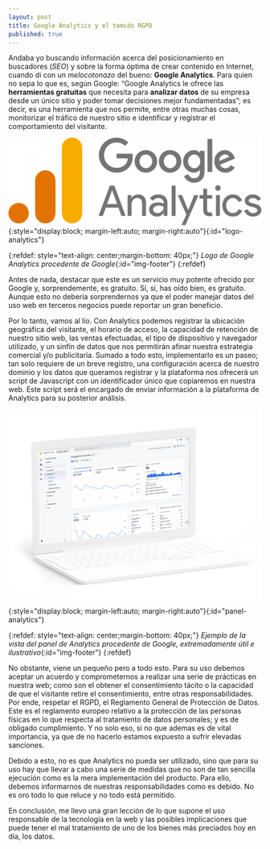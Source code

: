 ```yaml
---
layout: post
title: Google Analytics y el temido RGPD
published: true
---
```


Andaba yo buscando información acerca del posicionamiento en buscadores (_SEO_) y sobre la forma óptima de crear contenido en Internet, cuando di con un _melocotonazo_ del bueno: **Google Analytics**. Para quien no sepa lo que es, según Google: “Google Analytics le ofrece las **herramientas gratuitas** que necesita para **analizar datos** de su empresa desde un único sitio y poder tomar decisiones mejor fundamentadas”; es decir, es una herramienta que nos permite, entre otras muchas cosas, monitorizar el tráfico de nuestro sitio e identificar y registrar el comportamiento del visitante.

![logo-analytics](../img/logo_analytics.png){:style="display:block; margin-left:auto; margin-right:auto"}{:id="logo-analytics"}

{:refdef: style="text-align: center;margin-bottom: 40px;"}
_Logo de Google Analytics procedente de Google_{:id="img-footer"}
{:refdef}

Antes de nada, destacar que este es un servicio muy potente ofrecido por Google y, sorprendemente, es gratuito. Sí, sí, has oído bien, es gratuito. Aunque esto no debería sorprendernos ya que el poder manejar datos del uso web en terceros negocios puede reportar un gran beneficio.

Por lo tanto, vamos al lío. Con Analytics podemos registrar la ubicación geográfica del visitante, el horario de acceso, la capacidad de retención de nuestro sitio web, las ventas efectuadas, el tipo de dispositivo y navegador utilizado, y un sinfín de datos que nos permitirán afinar nuestra estrategia comercial y/o publicitaría. Sumado a todo esto, implementarlo es un paseo; tan solo requiere de un breve registro, una configuración acerca de nuestro dominio y los datos que queramos registrar y la plataforma nos ofrecerá un script de Javascript con un identificador único que copiaremos en nuestra web. Este script será el encargado de enviar información a la plataforma de Analytics para su posterior análisis.

![panel-analytics](../img/panel_analytics.jpg){:style="display:block; margin-left:auto; margin-right:auto"}{:id="panel-analytics"}

{:refdef: style="text-align: center;margin-bottom: 40px;"}
_Ejemplo de la vista del panel de Analytics procedente de Google, extremadamente útil e ilustrativo_{:id="img-footer"}
{:refdef}

No obstante, viene un pequeño pero a todo esto. Para su uso debemos aceptar un acuerdo y comprometernos a realizar una serie de prácticas en nuestra web; como son el obtener el consentimiento tácito o la capacidad de que el visitante retire el consentimiento, entre otras responsabilidades. Por ende, respetar el RGPD, el Reglamento General de Protección de Datos. Este es el reglamento europeo relativo a la protección de las personas físicas en lo que respecta al tratamiento de datos personales; y es de obligado cumplimiento. Y no solo eso, si no que ademas es de vital importancia, ya que de no hacerlo estamos expuesto a sufrir elevadas sanciones.

Debido a esto, no es que Analytics no pueda ser utilizado, sino que para su uso hay que llevar a cabo una serie de medidas que no son de tan sencilla ejecución como es la mera implementación del producto. Para ello, debemos informarnos de nuestras responsabilidades como es debido. No es oro todo lo que reluce y no todo está permitido.

En conclusión, me llevo una gran lección de lo que supone el uso responsable de la tecnología en la web y las posibles implicaciones que puede tener el mal tratamiento de uno de los bienes más preciados hoy en día, los datos.
